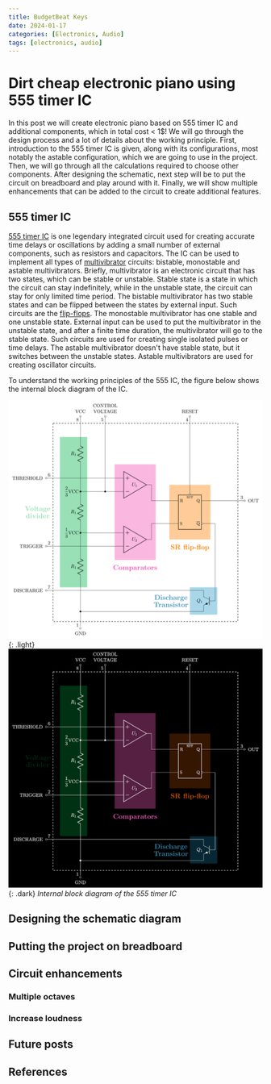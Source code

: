 ```yaml
---
title: BudgetBeat Keys
date: 2024-01-17
categories: [Electronics, Audio]
tags: [electronics, audio]
---
```


# Dirt cheap electronic piano using 555 timer IC

In this post we will create electronic piano based on 555 timer IC and additional components, which in total cost < 1$!
We will go through the design process and a lot of details about the working principle.
First, introduction to the 555 timer IC is given, along with its configurations, most notably the astable configuration, which we are going to use in the project.
Then, we will go through all the calculations required to choose other components.
After designing the schematic, next step will be to put the circuit on breadboard and play around with it.
Finally, we will show multiple enhancements that can be added to the circuit to create additional features.

## 555 timer IC

[555 timer IC](https://en.wikipedia.org/wiki/555_timer_IC) is one legendary integrated circuit used for creating accurate time delays or oscillations by adding a small number of external components, such as resistors and capacitors.
The IC can be used to implement all types of [multivibrator](https://en.wikipedia.org/wiki/Multivibrator) circuits: bistable, monostable and astable multivibrators.
Briefly, multivibrator is an electronic circuit that has two states, which can be stable or unstable.
Stable state is a state in which the circuit can stay indefinitely, while in the unstable state, the circuit can stay for only limited time period.
The bistable multivibrator has two stable states and can be flipped between the states by external input.
Such circuits are the [flip-flops](https://en.wikipedia.org/wiki/Flip-flop_(electronics)).
The monostable multivibrator has one stable and one unstable state.
External input can be used to put the multivibrator in the unstable state, and after a finite time duration, the multivibrator will go to the stable state.
Such circuits are used for creating single isolated pulses or time delays.
The astable multivibrator doesn't have stable state, but it switches between the unstable states.
Astable multivibrators are used for creating oscillator circuits.

To understand the working principles of the 555 IC, the figure below shows the internal block diagram of the IC.

![555 timer IC internal block diagram](/assets/img/piano555/555-internal.svg){: .light}
![555 timer IC internal block diagram](/assets/img/piano555/555-internal-dark.svg){: .dark}
_Internal block diagram of the 555 timer IC_

## Designing the schematic diagram

## Putting the project on breadboard

## Circuit enhancements

### Multiple octaves

### Increase loudness

## Future posts

## References